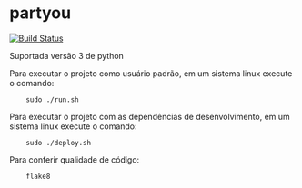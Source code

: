 # partyou

[![Build Status](https://travis-ci.org/enosteteo/partyou.svg?branch=master)](https://travis-ci.org/enosteteo/partyou)

Suportada versão 3 de python

Para executar o projeto como usuário padrão, em um sistema linux execute o comando:
```console
    sudo ./run.sh
```

Para executar o projeto com as dependências de desenvolvimento, em um sistema linux execute o comando:
```console
    sudo ./deploy.sh
```

Para conferir qualidade de código:

```console
    flake8
```

